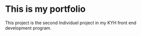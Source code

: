 # This is my portfolio 

This project is the second Individuel project in my KYH front end development program.


